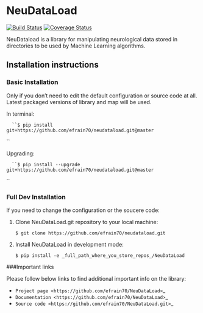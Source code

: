 # NeuDataLoad
[![Build Status](https://travis-ci.org/efrain70/NeuDataLoad.svg?branch=master)](https://travis-ci.org/efrain70/NeuDataLoad)
[![Coverage Status](https://coveralls.io/repos/github/efrain70/NeuDataLoad/badge.svg?branch=master)](https://coveralls.io/github/efrain70/NeuDataLoad?branch=master)

NeuDataload is a library for manipulating neurological data stored 
in directories to be used by Machine Learning algorithms.


## Installation instructions

### Basic Installation

Only if you don’t need to edit the default configuration or source code at all. Latest packaged versions of library and map will be used.

In terminal:

      ``$ pip install git+https://github.com/efrain70/neudataload.git@master
``

Upgrading:

      ``$ pip install --upgrade git+https://github.com/efrain70/neudataload.git@master
``

### Full Dev Installation

If you need to change the configuration or the soucere code:

1. Clone NeuDataLoad.git repository to your local machine:

    ``$ git clone https://github.com/efrain70/neudataload.git``

2. Install NeuDataLoad in development mode:

    ``$ pip install -e _full_path_where_you_store_repos_/NeuDataLoad``

###Important links

Please follow below links to find additional important info on the library:

- `Project page <https://github.com/efrain70/NeuDataLoad>`_
- `Documentation <https://github.com/efrain70/NeuDataLoad>`_
- `Source code <https://github.com/efrain70/NeuDataLoad.git>`_
